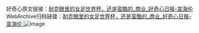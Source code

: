 好奇心原文链接：[耐克眼里的女足世界杯，还是蛮酷的_商业_好奇心日报-宣海伦 ](https://www.qdaily.com/articles/10678.html)
WebArchive归档链接：[耐克眼里的女足世界杯，还是蛮酷的_商业_好奇心日报-宣海伦 ](http://web.archive.org/web/20190623163147/https://www.qdaily.com/articles/10678.html)
![image](http://ww3.sinaimg.cn/large/007d5XDply1g3wc5vg65fj30u03497wh)